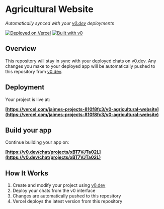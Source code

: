 # Agricultural Website

*Automatically synced with your [v0.dev](https://v0.dev) deployments*

[![Deployed on Vercel](https://img.shields.io/badge/Deployed%20on-Vercel-black?style=for-the-badge&logo=vercel)](https://vercel.com/jaimes-projects-810f8fc3/v0-agricultural-website)
[![Built with v0](https://img.shields.io/badge/Built%20with-v0.dev-black?style=for-the-badge)](https://v0.dev/chat/projects/xBT7VJTa02L)

## Overview

This repository will stay in sync with your deployed chats on [v0.dev](https://v0.dev).
Any changes you make to your deployed app will be automatically pushed to this repository from [v0.dev](https://v0.dev).

## Deployment

Your project is live at:

**[https://vercel.com/jaimes-projects-810f8fc3/v0-agricultural-website](https://vercel.com/jaimes-projects-810f8fc3/v0-agricultural-website)**

## Build your app

Continue building your app on:

**[https://v0.dev/chat/projects/xBT7VJTa02L](https://v0.dev/chat/projects/xBT7VJTa02L)**

## How It Works

1. Create and modify your project using [v0.dev](https://v0.dev)
2. Deploy your chats from the v0 interface
3. Changes are automatically pushed to this repository
4. Vercel deploys the latest version from this repository